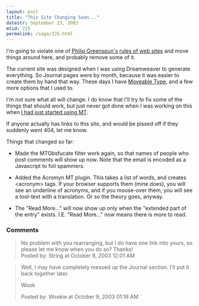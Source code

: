 ```yaml
---
layout: post
title: "This Site Changing Soon..."
datestr: September 23, 2003
mtid: 225
permalink: /saga/225.html
---
```


I'm going to violate one of <a href="http://philip.greenspun.com/" title="Philip Greenspun's Home Page">Philip Greenspun's</a> <a href="http://philip.greenspun.com/wtr/random-lessons.html" title="Things I learned the Hard Way">rules of web sites</a> and move things around here, and probably remove some of it.

The current site was designed when I was using Dreamweaver to generate everything.  So Journal pages were by month, because it was easier to create them by hand that way.  These days I have <a href="http://www.moveabletype.org/">Moveable Type</a>, and a few more options that I used to.

I'm not sure what all will change.  I do know that I'll try to fix some of the things that should work, but just never got done when I was working on this when <a href="/2003/03/16/2003-03-16-132">I had just started using MT</a>.

If anyone actually has links to this site, and would be pissed off if they suddenly went 404, let me know.

Things that changed so far:

* Made the MTObsfucate filter work again, so that names of people who post comments will show up now.  Note that the email is encoded as a Javascript to foil spammers.</li>

* Added the Acromyn MT plugin.  This takes a list of words, and creates &lt;acronym&gt; tags.  If your browser supports them (mine does), you will see an underline of acronyms, and if you mouse-over them, you will see a tool-text with a translation.  Or so the theory goes, anyway.</li>

* The "Read More..." will now show up only when the "extended part of the entry" exists.  I.E. "Read More..." now means there is more to read.</li>

### Comments

<blockquote>
No problem with you rearranging, but I do have one link into yours, so please let me know when you do so? Thanks!
<div class="comment-meta">Posted by: String at October  8, 2003 12:01 AM</div> </blockquote>

<blockquote>
Well, I may have completely messed up the Journal section.  I'll put it back together later.

Wook
<div class="comment-meta">Posted by: Wookie at October  9, 2003 01:16 AM</div> </blockquote>

